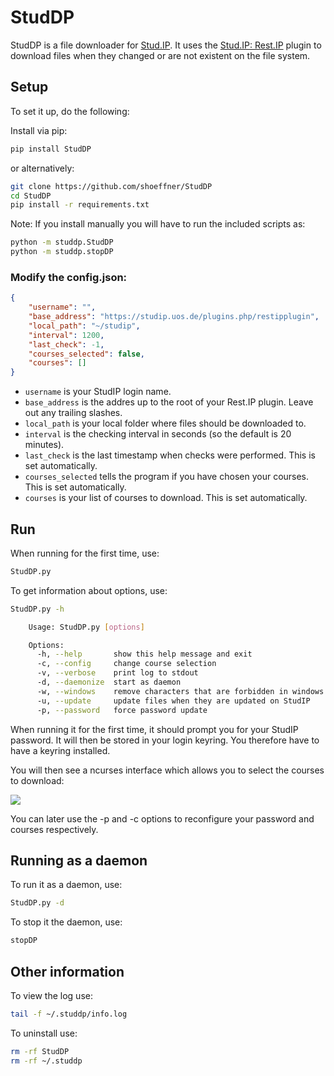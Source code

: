 # StudDP
StudDP is a file downloader for [Stud.IP](http://studip.de/). It uses the
[Stud.IP: Rest.IP](http://studip.github.io/studip-rest.ip/) plugin to download files
when they changed or are not existent on the file system.


## Setup

To set it up, do the following:

Install via pip:
```sh
pip install StudDP
```

or alternatively:

```sh
git clone https://github.com/shoeffner/StudDP
cd StudDP
pip install -r requirements.txt
```

Note:
If you install manually you will have to run the included scripts as:
```sh
python -m studdp.StudDP
python -m studdp.stopDP
```


### Modify the config.json:

```json
{
    "username": "",
    "base_address": "https://studip.uos.de/plugins.php/restipplugin",
    "local_path": "~/studip",
    "interval": 1200,
    "last_check": -1,
    "courses_selected": false,
    "courses": []
}
```

* `username` is your StudIP login name.
* `base_address` is the addres up to the root of your Rest.IP plugin. Leave out any trailing slashes.
* `local_path` is your local folder where files should be downloaded to.
* `interval` is the checking interval in seconds (so the default is 20 minutes).
* `last_check` is the last timestamp when checks were performed. This is set automatically.
* `courses_selected` tells the program if you have chosen your courses. This is set automatically.
* `courses` is your list of courses to download. This is set automatically.


## Run

When running for the first time, use:

```sh
StudDP.py
```

To get information about options, use:

```sh
StudDP.py -h

    Usage: StudDP.py [options]

    Options:
      -h, --help       show this help message and exit
      -c, --config     change course selection
      -v, --verbose    print log to stdout
      -d, --daemonize  start as daemon
      -w, --windows    remove characters that are forbidden in windows paths
      -u, --update     update files when they are updated on StudIP
      -p, --password   force password update
```

When running it for the first time, it should prompt you for your StudIP password. It will then be stored in your login keyring. You therefore have to have
a keyring installed.

You will then see a ncurses interface which allows you to select the courses to download:

![](https://cdn.rawgit.com/shoeffner/StudDP/develop/screenshots/courses.png)

You can later use the -p and -c options to reconfigure your password and courses respectively.


## Running as a daemon

To run it as a daemon, use:

```sh
StudDP.py -d
```

To stop it the daemon, use:

```sh
stopDP
```


## Other information

To view the log use:

```sh
tail -f ~/.studdp/info.log
```

To uninstall use:

```sh
rm -rf StudDP
rm -rf ~/.studdp
```

